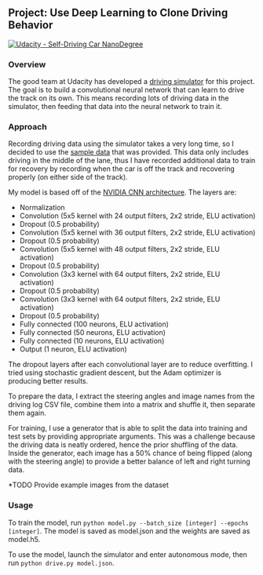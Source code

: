 ## Project: Use Deep Learning to Clone Driving Behavior
[![Udacity - Self-Driving Car NanoDegree](https://s3.amazonaws.com/udacity-sdc/github/shield-carnd.svg)](http://www.udacity.com/drive)

### Overview

The good team at Udacity has developed a [driving simulator](https://d17h27t6h515a5.cloudfront.net/topher/2017/January/58752736_udacity-sdc-udacity-self-driving-car-simulator-dominique-default-windows-desktop-64-bit-4/udacity-sdc-udacity-self-driving-car-simulator-dominique-default-windows-desktop-64-bit-4.zip) for this project. The goal is to build a convolutional neural network that can learn to drive the track on its own. This means recording lots of driving data in the simulator, then feeding that data into the neural network to train it.

### Approach

Recording driving data using the simulator takes a very long time, so I decided to use the [sample data](https://d17h27t6h515a5.cloudfront.net/topher/2016/December/584f6edd_data/data.zip) that was provided. This data only includes driving in the middle of the lane, thus I have recorded additional data to train for recovery by recording when the car is off the track and recovering properly (on either side of the track).

My model is based off of the [NVIDIA CNN architecture](http://images.nvidia.com/content/tegra/automotive/images/2016/solutions/pdf/end-to-end-dl-using-px.pdf). The layers are:

- Normalization
- Convolution (5x5 kernel with 24 output filters, 2x2 stride, ELU activation)
- Dropout (0.5 probability)
- Convolution (5x5 kernel with 36 output filters, 2x2 stride, ELU activation)
- Dropout (0.5 probability)
- Convolution (5x5 kernel with 48 output filters, 2x2 stride, ELU activation)
- Dropout (0.5 probability)
- Convolution (3x3 kernel with 64 output filters, 2x2 stride, ELU activation)
- Dropout (0.5 probability)
- Convolution (3x3 kernel with 64 output filters, 2x2 stride, ELU activation)
- Dropout (0.5 probability)
- Fully connected (100 neurons, ELU activation)
- Fully connected (50 neurons, ELU activation)
- Fully connected (10 neurons, ELU activation)
- Output (1 neuron, ELU activation)

The dropout layers after each convolutional layer are to reduce overfitting. I tried using stochastic gradient descent, but the Adam optimizer is producing better results.

To prepare the data, I extract the steering angles and image names from the driving log CSV file, combine them into a matrix and shuffle it, then separate them again.

For training, I use a generator that is able to split the data into training and test sets by providing appropriate arguments. This was a challenge because the driving data is neatly ordered, hence the prior shuffling of the data. Inside the generator, each image has a 50% chance of being flipped (along with the steering angle) to provide a better balance of left and right turning data.

*TODO Provide example images from the dataset

### Usage

To train the model, run `python model.py --batch_size [integer] --epochs [integer]`. The model is saved as model.json and the weights are saved as model.h5.

To use the model, launch the simulator and enter autonomous mode, then run `python drive.py model.json`.